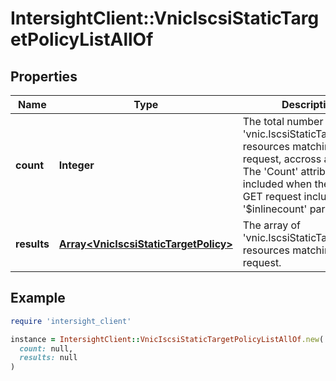 # IntersightClient::VnicIscsiStaticTargetPolicyListAllOf

## Properties

| Name | Type | Description | Notes |
| ---- | ---- | ----------- | ----- |
| **count** | **Integer** | The total number of &#39;vnic.IscsiStaticTargetPolicy&#39; resources matching the request, accross all pages. The &#39;Count&#39; attribute is included when the HTTP GET request includes the &#39;$inlinecount&#39; parameter. | [optional] |
| **results** | [**Array&lt;VnicIscsiStaticTargetPolicy&gt;**](VnicIscsiStaticTargetPolicy.md) | The array of &#39;vnic.IscsiStaticTargetPolicy&#39; resources matching the request. | [optional] |

## Example

```ruby
require 'intersight_client'

instance = IntersightClient::VnicIscsiStaticTargetPolicyListAllOf.new(
  count: null,
  results: null
)
```

